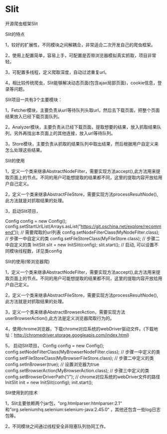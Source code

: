# Slit
开源爬虫框架Slit

Slit的特点

1，较好的扩展性，不同模块之间解耦合，非常适合二次开发自己的爬虫框架。

2，使用上配置简单，容易上手，可配置是否带浏览器模拟真实抓取，项目非常轻。

3，可配置多线程，定义爬取深度，自动过滤重复url。

4，相比较传统爬虫，Slit能够解决动态页面(包含ajax局部页面)，cookie信息，登录等问题。



Slit项目一共有3个主要模块：

1，Fetcher模块，主要负责从url等待队列头取url，然后去下载页面，把整个页面结果放入已经下载页面队列。

2，Analyzer模块，主要负责从已经下载页面，提取想要的结果，放入抓取结果队列，另外再找出本页面上的其他连接，放入url等待队列。

3，Store模块，主要负责从抓取的结果队列中取出结果，然后根据用户自定义来怎么处理这些结果。


Slit的使用

1，定义一个类来继承AbstractNodeFilter，需要实现方法accept(),此方法用来提取页面上的节点。不同的用户可能想提取的结果都不同，这里的提取内容开放给用户自己定义。

2，定义一个类来继承AbstractFileStore，需要实现方法processResultNode(),此方法就是对抓取结果的处理。

3，启动Slit项目，

Config config = new Config();
config.setStartUrlList(Arrays.asList(“https://git.oschina.net/explore/recommend”));    //  需要爬取的url列表
config.setNodeFilterClass(MyNodeFilter.class);                                         //  步骤一中自定义的类
config.setFileStoreClass(MyFileStore.class);                                           //  步骤二中自定义的类
InitSlit slit = new InitSlit(config);
slit.start();                                                       //  启动, 可以设置不同模块线程数，详见类config



Slit的使用(带浏览器爬)

1，定义一个类来继承AbstractNodeFilter，需要实现方法accept(),此方法用来提取页面上的节点。不同的用户可能想提取的结果都不同，这里的提取内容开放给用户自己定义。

2，定义一个类来继承AbstractFileStore，需要实现方法processResultNode(),此方法就是对抓取结果的处理。

3，定义一个类来继承AbstractBrowserAction，需要实现方法userBrowserAction(),此方法是定义浏览器爬取行为的。

4，使用chrome浏览器，下载chrome对应系统的webDriver驱动文件。(下载地址：http://chromedriver.storage.googleapis.com/index.html)

5， 启动Slit项目，
Config config = new Config();
config.setNodeFilterClass(MyBrowserNodeFilter.class);         // 步骤一中定义的类
config.setFileStoreClass(MyBrowserFileStore.class);           // 步骤二中定义的类
config.setInBrowser(true);                                                      // 设置浏览器为true
config.setBrowserAction(MyBrowserAction.class);               // 步骤三中定义的类
config.setBrowserDriverPath(“/”);                 //  chrome对应系统的webDriver文件的路径
InitSlit init = new InitSlit(config);
init.start();



Slit使用到的技术

1，Slit主要依赖两个jar包，“org.htmlparser:htmlparser:2.1“ 和”org.seleniumhq.selenium:selenium-java:2.45.0“ ，其他还包含一些log日志包等。

2，不同模块之间通过线程安全非阻塞队列协同工作。




